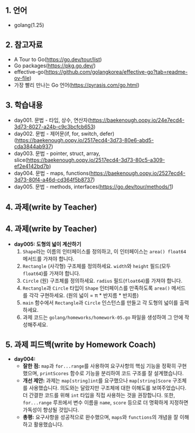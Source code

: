 ## 1. 언어
- golang(1.25)

## 2. 참고자료
- A Tour to Go(https://go.dev/tour/list)
- Go packages(https://pkg.go.dev/)
- effective-go(https://github.com/golangkorea/effective-go?tab=readme-ov-file)
- 가장 빨리 만나는 Go 언어(https://pyrasis.com/go.html)

## 3. 학습내용
- day001. 문법 - 타입, 상수, 연산자(https://baekenough.oopy.io/24e7ecd4-3d73-8027-a24b-c9c3bcfcb653)
- day002. 문법 - 제어문(if, for, switch, defer)(https://baekenough.oopy.io/2517ecd4-3d73-80e6-abd5-cda3844ab937)
- day003. 문법 - pointer, struct, array, slice(https://baekenough.oopy.io/2517ecd4-3d73-80c5-a309-ef2e4142bd7b)
- day004. 문법 - maps, functions(https://baekenough.oopy.io/2527ecd4-3d73-80f4-a46d-cd364f5b8737)
- day005. 문법 - methods, interfaces(https://go.dev/tour/methods/1)

## 4. 과제(write by Teacher)
## 4. 과제(write by Teacher)
- **day005: 도형의 넓이 계산하기**
  1. `Shape`라는 이름의 인터페이스를 정의하고, 이 인터페이스는 `area() float64` 메서드를 가져야 합니다.
  2. `Rectangle` (사각형) 구조체를 정의하세요. `width`와 `height` 필드(모두 `float64`)를 가져야 합니다.
  3. `Circle` (원) 구조체를 정의하세요. `radius` 필드(`float64`)를 가져야 합니다.
  4. `Rectangle`과 `Circle` 타입이 `Shape` 인터페이스를 만족하도록 `area()` 메서드를 각각 구현하세요. (원의 넓이 = π * 반지름 * 반지름)
  5. `main` 함수에서 `Rectangle`과 `Circle` 인스턴스를 만들고 각 도형의 넓이를 출력하세요.
  6. 과제 코드는 `golang/homeworks/homework-05.go` 파일을 생성하여 그 안에 작성해주세요.

    
## 5. 과제 피드백(write by Homework Coach)
- **day004:**
  - **잘한 점:** `map`과 `for...range`를 사용하여 요구사항의 핵심 기능을 정확히 구현했으며, `printScores` 함수로 기능을 분리하여 코드 구조를 잘 설계했습니다.
  - **개선 제안:** 과제는 `map[string]int`를 요구했으나 `map[string]Score` 구조체를 사용했습니다. 의도와는 달랐지만 구조체에 대한 이해도를 보여주었습니다. 더 간결한 코드를 위해 `int` 타입을 직접 사용하는 것을 권장합니다. 또한, `for...range` 루프에서 변수 이름을 `name`, `score` 등으로 더 명확하게 지정하면 가독성이 향상될 것입니다.
  - **총평:** 요구사항을 성공적으로 완수했으며, `maps`와 `functions`의 개념을 잘 이해하고 활용했습니다.
    